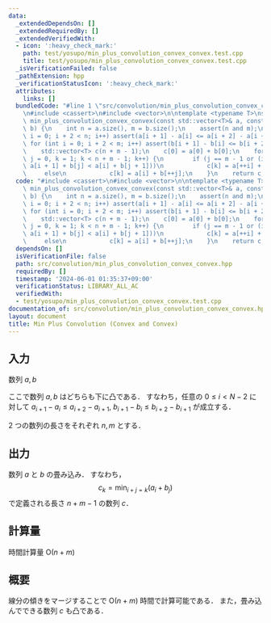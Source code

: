 ```yaml
---
data:
  _extendedDependsOn: []
  _extendedRequiredBy: []
  _extendedVerifiedWith:
  - icon: ':heavy_check_mark:'
    path: test/yosupo/min_plus_convolution_convex_convex.test.cpp
    title: test/yosupo/min_plus_convolution_convex_convex.test.cpp
  _isVerificationFailed: false
  _pathExtension: hpp
  _verificationStatusIcon: ':heavy_check_mark:'
  attributes:
    links: []
  bundledCode: "#line 1 \"src/convolution/min_plus_convolution_convex_convex.hpp\"\
    \n#include <cassert>\n#include <vector>\n\ntemplate <typename T>\nstd::vector<T>\
    \ min_plus_convolution_convex_convex(const std::vector<T>& a, const std::vector<T>&\
    \ b) {\n    int n = a.size(), m = b.size();\n    assert(n and m);\n    for (int\
    \ i = 0; i + 2 < n; i++) assert(a[i + 1] - a[i] <= a[i + 2] - a[i + 1]);\n   \
    \ for (int i = 0; i + 2 < m; i++) assert(b[i + 1] - b[i] <= b[i + 2] - b[i + 1]);\n\
    \    std::vector<T> c(n + m - 1);\n    c[0] = a[0] + b[0];\n    for (int i = 0,\
    \ j = 0, k = 1; k < n + m - 1; k++) {\n        if (j == m - 1 or (i < n - 1 and\
    \ a[i + 1] + b[j] < a[i] + b[j + 1]))\n            c[k] = a[++i] + b[j];\n   \
    \     else\n            c[k] = a[i] + b[++j];\n    }\n    return c;\n}\n"
  code: "#include <cassert>\n#include <vector>\n\ntemplate <typename T>\nstd::vector<T>\
    \ min_plus_convolution_convex_convex(const std::vector<T>& a, const std::vector<T>&\
    \ b) {\n    int n = a.size(), m = b.size();\n    assert(n and m);\n    for (int\
    \ i = 0; i + 2 < n; i++) assert(a[i + 1] - a[i] <= a[i + 2] - a[i + 1]);\n   \
    \ for (int i = 0; i + 2 < m; i++) assert(b[i + 1] - b[i] <= b[i + 2] - b[i + 1]);\n\
    \    std::vector<T> c(n + m - 1);\n    c[0] = a[0] + b[0];\n    for (int i = 0,\
    \ j = 0, k = 1; k < n + m - 1; k++) {\n        if (j == m - 1 or (i < n - 1 and\
    \ a[i + 1] + b[j] < a[i] + b[j + 1]))\n            c[k] = a[++i] + b[j];\n   \
    \     else\n            c[k] = a[i] + b[++j];\n    }\n    return c;\n}"
  dependsOn: []
  isVerificationFile: false
  path: src/convolution/min_plus_convolution_convex_convex.hpp
  requiredBy: []
  timestamp: '2024-06-01 01:35:37+09:00'
  verificationStatus: LIBRARY_ALL_AC
  verifiedWith:
  - test/yosupo/min_plus_convolution_convex_convex.test.cpp
documentation_of: src/convolution/min_plus_convolution_convex_convex.hpp
layout: document
title: Min Plus Convolution (Convex and Convex)
---
```


## 入力

数列 $a, b$ 

ここで数列 $a, b$ はどちらも下に凸である．
すなわち，任意の $0 \leq i \lt N - 2$ に対して $a _ {i + 1} - a _ i \leq a _ {i + 2} - a _ {i + 1},\ b _ {i + 1} - b _ i \leq b _ {i + 2} - b _ {i + 1}$ が成立する．

2 つの数列の長さをそれぞれ $n, m$ とする．

## 出力

数列 $a$ と $b$ の畳み込み．
すなわち，
$$
c _ k = \min _ {i + j = k} (a _ i + b _ j)
$$
で定義される長さ $n + m - 1$ の数列 $c$．

## 計算量

時間計算量 $\mathrm{O}(n + m)$

## 概要

線分の傾きをマージすることで $\mathrm{O}(n + m)$ 時間で計算可能である．
また，畳み込んでできる数列 $c$ も凸である．
